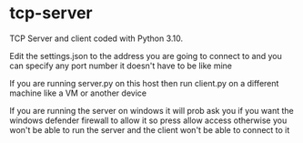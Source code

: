 # tcp-server
TCP Server and client coded with Python 3.10.

Edit the settings.json to the address you are going to connect to and you can specify any port number it doesn't have to be like mine

If you are running server.py on this host then run client.py on a different machine like a VM or another device

If you are running the server on windows it will prob ask you if you want the windows defender firewall to allow it so press allow access otherwise you won't be able to run the server and the client won't be able to connect to it
